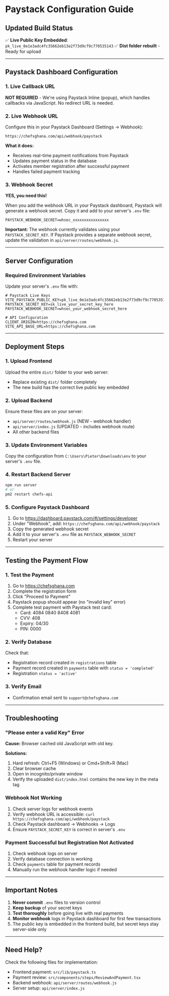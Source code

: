# Paystack Configuration Guide

## Updated Build Status
✅ **Live Public Key Embedded**: `pk_live_0e1e3adc4fc35662eb13e2f73d9cf9c770535143`
✅ **Dist folder rebuilt** - Ready for upload

---

## Paystack Dashboard Configuration

### 1. Live Callback URL
**NOT REQUIRED** - We're using Paystack Inline (popup), which handles callbacks via JavaScript. No redirect URL is needed.

### 2. Live Webhook URL
Configure this in your Paystack Dashboard (Settings → Webhook):

```
https://chefsghana.com/api/webhook/paystack
```

**What it does:**
- Receives real-time payment notifications from Paystack
- Updates payment status in the database
- Activates member registration after successful payment
- Handles failed payment tracking

### 3. Webhook Secret
**YES, you need this!**

When you add the webhook URL in your Paystack dashboard, Paystack will generate a webhook secret. Copy it and add to your server's `.env` file:

```env
PAYSTACK_WEBHOOK_SECRET=whsec_xxxxxxxxxxxxxxxx
```

**Important:** The webhook currently validates using your `PAYSTACK_SECRET_KEY`. If Paystack provides a separate webhook secret, update the validation in `api/server/routes/webhook.js`.

---

## Server Configuration

### Required Environment Variables
Update your server's `.env` file with:

```env
# Paystack Live Keys
VITE_PAYSTACK_PUBLIC_KEY=pk_live_0e1e3adc4fc35662eb13e2f73d9cf9c770535143
PAYSTACK_SECRET_KEY=sk_live_your_secret_key_here
PAYSTACK_WEBHOOK_SECRET=whsec_your_webhook_secret_here

# API Configuration
CLIENT_ORIGIN=https://chefsghana.com
VITE_API_BASE_URL=https://chefsghana.com
```

---

## Deployment Steps

### 1. Upload Frontend
Upload the entire `dist/` folder to your web server:
- Replace existing `dist/` folder completely
- The new build has the correct live public key embedded

### 2. Upload Backend
Ensure these files are on your server:
- `api/server/routes/webhook.js` (NEW - webhook handler)
- `api/server/index.js` (UPDATED - includes webhook route)
- All other backend files

### 3. Update Environment Variables
Copy the configuration from `C:\Users\Pieter\Downloads\env` to your server's `.env` file.

### 4. Restart Backend Server
```bash
npm run server
# or
pm2 restart chefs-api
```

### 5. Configure Paystack Dashboard
1. Go to https://dashboard.paystack.com/#/settings/developer
2. Under "Webhook", add: `https://chefsghana.com/api/webhook/paystack`
3. Copy the generated webhook secret
4. Add it to your server's `.env` file as `PAYSTACK_WEBHOOK_SECRET`
5. Restart your server

---

## Testing the Payment Flow

### 1. Test the Payment
1. Go to https://chefsghana.com
2. Complete the registration form
3. Click "Proceed to Payment"
4. Paystack popup should appear (no "invalid key" error)
5. Complete test payment with Paystack test card:
   - Card: 4084 0840 8408 4081
   - CVV: 408
   - Expiry: 04/30
   - PIN: 0000

### 2. Verify Database
Check that:
- Registration record created in `registrations` table
- Payment record created in `payments` table with `status = 'completed'`
- Registration `status = 'active'`

### 3. Verify Email
- Confirmation email sent to `support@chefsghana.com`

---

## Troubleshooting

### "Please enter a valid Key" Error
**Cause:** Browser cached old JavaScript with old key.

**Solutions:**
1. Hard refresh: Ctrl+F5 (Windows) or Cmd+Shift+R (Mac)
2. Clear browser cache
3. Open in incognito/private window
4. Verify the uploaded `dist/index.html` contains the new key in the meta tag

### Webhook Not Working
1. Check server logs for webhook events
2. Verify webhook URL is accessible: `curl https://chefsghana.com/api/webhook/paystack`
3. Check Paystack dashboard → Webhooks → Logs
4. Ensure `PAYSTACK_SECRET_KEY` is correct in server's `.env`

### Payment Successful but Registration Not Activated
1. Check webhook logs on server
2. Verify database connection is working
3. Check `payments` table for payment records
4. Manually run the webhook handler logic if needed

---

## Important Notes

1. **Never commit** `.env` files to version control
2. **Keep backup** of your secret keys
3. **Test thoroughly** before going live with real payments
4. **Monitor webhook** logs in Paystack dashboard for first few transactions
5. The public key is embedded in the frontend build, but secret keys stay server-side only

---

## Need Help?
Check the following files for implementation:
- Frontend payment: `src/lib/paystack.ts`
- Payment review: `src/components/steps/ReviewAndPayment.tsx`
- Backend webhook: `api/server/routes/webhook.js`
- Server setup: `api/server/index.js`
